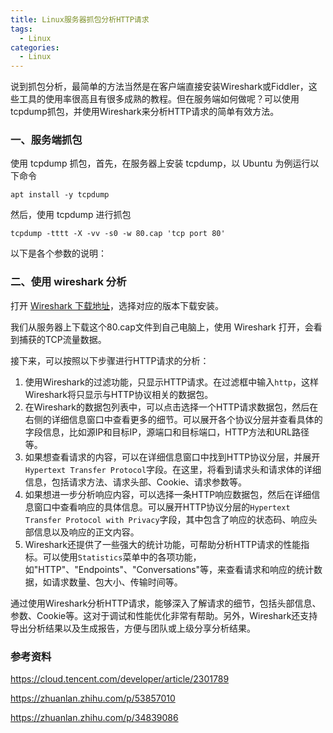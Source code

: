 ```yaml
---
title: Linux服务器抓包分析HTTP请求
tags:
  - Linux
categories:
  - Linux
---
```




说到抓包分析，最简单的方法当然是在客户端直接安装Wireshark或Fiddler，这些工具的使用率很高且有很多成熟的教程。但在服务端如何做呢？可以使用tcpdump抓包，并使用Wireshark来分析HTTP请求的简单有效方法。

### 一、服务端抓包

使用 tcpdump 抓包，首先，在服务器上安装 tcpdump，以 Ubuntu 为例运行以下命令

~~~
apt install -y tcpdump
~~~

然后，使用 tcpdump 进行抓包

~~~
tcpdump -tttt -X -vv -s0 -w 80.cap 'tcp port 80'
~~~

以下是各个参数的说明：



### 二、使用 wireshark 分析

打开 [Wireshark 下载地址](https://www.wireshark.org/download.html)，选择对应的版本下载安装。

我们从服务器上下载这个80.cap文件到自己电脑上，使用 Wireshark 打开，会看到捕获的TCP流量数据。

接下来，可以按照以下步骤进行HTTP请求的分析：

1. 使用Wireshark的过滤功能，只显示HTTP请求。在过滤框中输入`http`，这样Wireshark将只显示与HTTP协议相关的数据包。
2. 在Wireshark的数据包列表中，可以点击选择一个HTTP请求数据包，然后在右侧的详细信息窗口中查看更多的细节。可以展开各个协议分层并查看具体的字段信息，比如源IP和目标IP，源端口和目标端口，HTTP方法和URL路径等。
3. 如果想查看请求的内容，可以在详细信息窗口中找到HTTP协议分层，并展开`Hypertext Transfer Protocol`字段。在这里，将看到请求头和请求体的详细信息，包括请求方法、请求头部、Cookie、请求参数等。
4. 如果想进一步分析响应内容，可以选择一条HTTP响应数据包，然后在详细信息窗口中查看响应的具体信息。可以展开HTTP协议分层的`Hypertext Transfer Protocol with Privacy`字段，其中包含了响应的状态码、响应头部信息以及响应的正文内容。
5. Wireshark还提供了一些强大的统计功能，可帮助分析HTTP请求的性能指标。可以使用`Statistics`菜单中的各项功能，如"HTTP"、"Endpoints"、"Conversations"等，来查看请求和响应的统计数据，如请求数量、包大小、传输时间等。

通过使用Wireshark分析HTTP请求，能够深入了解请求的细节，包括头部信息、参数、Cookie等。这对于调试和性能优化非常有帮助。另外，Wireshark还支持导出分析结果以及生成报告，方便与团队或上级分享分析结果。



### 参考资料

https://cloud.tencent.com/developer/article/2301789


https://zhuanlan.zhihu.com/p/53857010

https://zhuanlan.zhihu.com/p/34839086